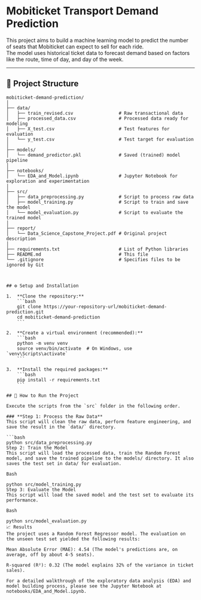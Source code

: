 
# Mobiticket Transport Demand Prediction

This project aims to build a machine learning model to predict the number of seats that Mobiticket can expect to sell for each ride.  
The model uses historical ticket data to forecast demand based on factors like the route, time of day, and day of the week.

---

## 📂 Project Structure

```plaintext
mobiticket-demand-prediction/
│
├── data/
│   ├── train_revised.csv                 # Raw transactional data
│   ├── processed_data.csv                # Processed data ready for modeling
│   ├── X_test.csv                        # Test features for evaluation
│   └── y_test.csv                        # Test target for evaluation
│
├── models/
│   └── demand_predictor.pkl              # Saved (trained) model pipeline
│
├── notebooks/
│   └── EDA_and_Model.ipynb               # Jupyter Notebook for exploration and experimentation
│
├── src/
│   ├── data_preprocessing.py             # Script to process raw data
│   ├── model_training.py                 # Script to train and save the model
│   └── model_evaluation.py               # Script to evaluate the trained model
│
├── report/
│   └── Data_Science_Capstone_Project.pdf # Original project description
│
├── requirements.txt                      # List of Python libraries
├── README.md                             # This file
└── .gitignore                            # Specifies files to be ignored by Git



## ⚙️ Setup and Installation

1.  **Clone the repository:**
    ```bash
    git clone https://your-repository-url/mobiticket-demand-prediction.git
    cd mobiticket-demand-prediction
    ```

2.  **Create a virtual environment (recommended):**
    ```bash
    python -m venv venv
    source venv/bin/activate  # On Windows, use `venv\Scripts\activate`
    ```

3.  **Install the required packages:**
    ```bash
    pip install -r requirements.txt
    ```

## 🚀 How to Run the Project

Execute the scripts from the `src` folder in the following order.

### **Step 1: Process the Raw Data**
This script will clean the raw data, perform feature engineering, and save the result in the `data/` directory.

```bash
python src/data_preprocessing.py
Step 2: Train the Model
This script will load the processed data, train the Random Forest model, and save the trained pipeline to the models/ directory. It also saves the test set in data/ for evaluation.

Bash

python src/model_training.py
Step 3: Evaluate the Model
This script will load the saved model and the test set to evaluate its performance.

Bash

python src/model_evaluation.py
📈 Results
The project uses a Random Forest Regressor model. The evaluation on the unseen test set yielded the following results:

Mean Absolute Error (MAE): 4.54 (The model's predictions are, on average, off by about 4-5 seats).

R-squared (R²): 0.32 (The model explains 32% of the variance in ticket sales).

For a detailed walkthrough of the exploratory data analysis (EDA) and model building process, please see the Jupyter Notebook at notebooks/EDA_and_Model.ipynb.
